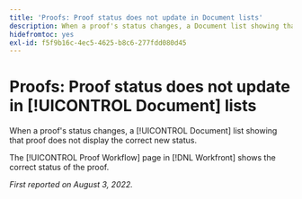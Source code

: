 ```yaml
---
title: 'Proofs: Proof status does not update in Document lists'
description: When a proof's status changes, a Document list showing that proof does not display the correct new status.
hidefromtoc: yes
exl-id: f5f9b16c-4ec5-4625-b8c6-277fdd080d45
---
```

# Proofs: Proof status does not update in [!UICONTROL Document] lists

<!--Won't fix tab, article live by request-->

When a proof's status changes, a [!UICONTROL Document] list showing that proof does not display the correct new status.

The [!UICONTROL Proof Workflow] page in [!DNL Workfront] shows the correct status of the proof.

_First reported on August 3, 2022._
